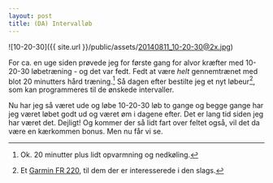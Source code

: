 ```yaml
---
layout: post
title: (DA) Intervalløb
---
```


![10-20-30]({{ site.url }}/public/assets/20140811_10-20-30@2x.jpg)

For ca. en uge siden prøvede jeg for første gang for alvor kræfter med 10-20-30 løbetræning - og det var fedt. Fedt at være _helt_ gennemtrænet med blot 20 minutters hård træning.[^1] Så dagen efter bestilte jeg et nyt løbeur[^2], som kan programmeres til de ønskede intervaller.

Nu har jeg så været ude og løbe 10-20-30 løb to gange og begge gange har jeg været løbet godt ud og været øm i dagene efter. Det er lang tid siden jeg har været det. Dejligt! Og kommer der så lidt fart over feltet også, vil det da være en kærkommen bonus. Men nu får vi se.

[^1]: Ok. 20 minutter plus lidt opvarmning og nedkøling.
[^2]: Et [Garmin FR 220](https://duckduckgo.com/?q=Garmin+FR+220), til dem der er interesserede i den slags.
